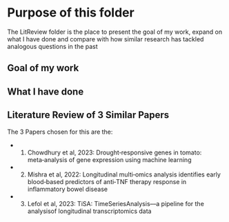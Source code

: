 # Purpose of this folder

The LitReview folder is the place to present the goal of my work, expand on what I have done and compare with how similar research has tackled analogous questions in the past

## Goal of my work

## What I have done

## Literature Review of 3 Similar Papers

The 3 Papers chosen for this are the: 
- 1.	Chowdhury et al, 2023: Drought‑responsive genes in tomato: meta‑analysis of gene expression using machine learning
- 2.	Mishra et al, 2022: Longitudinal multi‑omics analysis identifies early blood‑based predictors of anti‑TNF therapy response in inflammatory bowel disease
- 3.	Lefol et al, 2023: TiSA: TimeSeriesAnalysis––a pipeline for the analysisof longitudinal transcriptomics data
